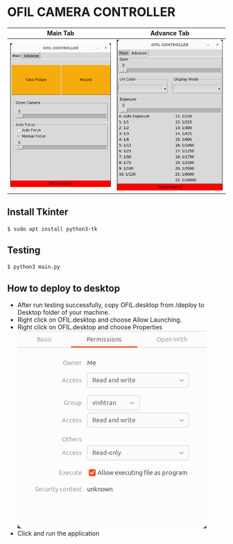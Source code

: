 # OFIL CAMERA CONTROLLER
Main Tab          |  Advance Tab
:-------------------------:|:-------------------------:
![](/img/OFIL_1.png)  |  ![](/img/OFIL_2.png)

## Install Tkinter
```
$ sudo apt install python3-tk
```

## Testing
```
$ python3 main.py
```

## How to deploy to desktop
- After run testing successfully, copy OFIL.desktop from /deploy to Desktop folder of your machine.
- Right click on OFIL.desktop and choose Allow Launching.
- Right click on OFIL.desktop and choose Properties
![](/img/properties.png)
- Click and run the application
